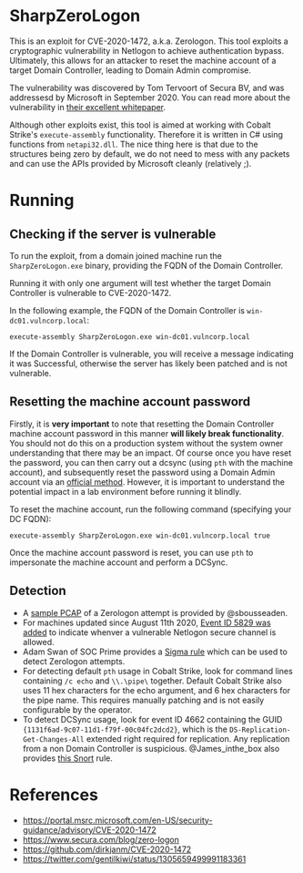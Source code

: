 # SharpZeroLogon

This is an exploit for CVE-2020-1472, a.k.a. Zerologon. This tool exploits a cryptographic vulnerability in Netlogon to achieve authentication bypass. Ultimately, this allows for an attacker to reset the machine account of a target Domain Controller, leading to Domain Admin compromise.

The vulnerability was discovered by Tom Tervoort of Secura BV, and was addressesd by Microsoft in September 2020. You can read more about the vulnerability in [their excellent whitepaper](https://www.secura.com/blog/zero-logon).

Although other exploits exist, this tool is aimed at working with Cobalt Strike's `execute-assembly` functionality. Therefore it is written in C# using functions from `netapi32.dll`. The nice thing here is that due to the structures being zero by default, we do not need to mess with any packets and can use the APIs provided by Microsoft cleanly (relatively ;).

# Running

## Checking if the server is vulnerable

To run the exploit, from a domain joined machine run the `SharpZeroLogon.exe` binary, providing the FQDN of the Domain Controller.

Running it with only one argument will test whether the target Domain Controller is vulnerable to CVE-2020-1472.

In the following example, the FQDN of the Domain Controller is `win-dc01.vulncorp.local`:

```
execute-assembly SharpZeroLogon.exe win-dc01.vulncorp.local
```

If the Domain Controller is vulnerable, you will receive a message indicating it was Successful, otherwise the server has likely been patched and is not vulnerable.

## Resetting the machine account password

Firstly, it is **very important** to note that resetting the Domain Controller machine account password in this manner **will likely break functionality**. You should not do this on a production system without the system owner understanding that there may be an impact. Of course once you have reset the password, you can then carry out a dcsync (using `pth` with the machine account), and subsequently reset the password using a Domain Admin account via an [official method](https://docs.microsoft.com/en-us/powershell/module/microsoft.powershell.management/reset-computermachinepassword?view=powershell-5.1). However, it is important to understand the potential impact in a lab environment before running it blindly.

To reset the machine account, run the following command (specifying your DC FQDN):

```
execute-assembly SharpZeroLogon.exe win-dc01.vulncorp.local true
```

Once the machine account password is reset, you can use `pth` to impersonate the machine account and perform a DCSync.

## Detection

* A [sample PCAP](https://github.com/sbousseaden/PCAP-ATTACK/blob/master/Lateral%20Movement/CVE-2020-1472_Zerologon_RPC_NetLogon_NullChallenge_SecChan_6_from_nonDC_to_DC.pcapng) of a Zerologon attempt is provided by @sbousseaden.
* For machines updated since August 11th 2020, [Event ID 5829 was added](https://support.microsoft.com/en-gb/help/4557222/how-to-manage-the-changes-in-netlogon-secure-channel-connections-assoc) to indicate whenver a vulnerable Netlogon secure channel is allowed.
* Adam Swan of SOC Prime provides a [Sigma rule](https://socprime.com/blog/zerologon-attack-detection-cve-2020-1472/) which can be used to detect Zerologon attempts.
* For detecting default `pth` usage in Cobalt Strike, look for command lines containing `/c echo` and `\\.\pipe\` together. Default Cobalt Strike also uses 11 hex characters for the echo argument, and 6 hex characters for the pipe name. This requires manually patching and is not easily configurable by the operator.
* To detect DCSync usage, look for event ID 4662 containing the GUID `{1131f6ad-9c07-11d1-f79f-00c04fc2dcd2}`, which is the `DS-Replication-Get-Changes-All` extended right required for replication. Any replication from a non Domain Controller is suspicious. @James_inthe_box also provides [this Snort](https://gist.github.com/silence-is-best/25ae0929c277642e86ecf592598a3254) rule.

# References
* https://portal.msrc.microsoft.com/en-US/security-guidance/advisory/CVE-2020-1472
* https://www.secura.com/blog/zero-logon
* https://github.com/dirkjanm/CVE-2020-1472
* https://twitter.com/gentilkiwi/status/1305659499991183361
